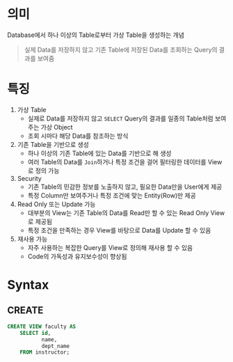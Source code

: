 # 의미
Database에서 하나 이상의 Table로부터 가상 Table을 생성하는 개념

> 실제 Data를 저장하지 않고 기존 Table에 저장된 Data를 조회하는 Query의 결과를 보여줌

# 특징
1. 가상 Table
    - 실제로 Data를 저장하지 않고 `SELECT` Query의 결과를 일종의 Table처럼 보여주는 가상 Object
    - 조회 시마다 해당 Data를 참조하는 방식
2. 기존 Table을 기반으로 생성
    - 하나 이상의 기존 Table에 있는 Data를 기반으로 해 생성
    - 여러 Table의 Data를 `Join`하거나 특정 조건을 걸어 필터링한 데이터를 View로 정의 가능
3. Security
    - 기존 Table의 민감한 정보를 노출하지 않고, 필요한 Data만을 User에게 제공
    - 특정 Column만 보여주거나 특정 조건에 맞는 Entity(Row)만 제공
4. Read Only 또는 Update 가능
    - 대부분의 View는 기존 Table의 Data를 Read만 할 수 있는 Read Only View로 제공됨
    - 특정 조건을 만족하는 경우 View를 바탕으로 Data를 Update 할 수 있음
5. 재사용 가능
    - 자주 사용하는 복잡한 Query를 View로 정의해 재사용 할 수 있음
    - Code의 가독성과 유지보수성이 향상됨

# Syntax
## CREATE
```sql
CREATE VIEW faculty AS
    SELECT id,
           name,
           dept_name
    FROM instructor;
```
